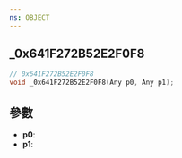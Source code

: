 ```yaml
---
ns: OBJECT
---
```

## _0x641F272B52E2F0F8

```c
// 0x641F272B52E2F0F8
void _0x641F272B52E2F0F8(Any p0, Any p1);
```


## 參數
* **p0**: 
* **p1**: 

